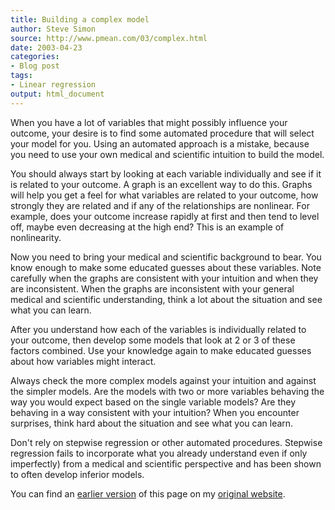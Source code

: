 ```yaml
---
title: Building a complex model
author: Steve Simon
source: http://www.pmean.com/03/complex.html
date: 2003-04-23
categories:
- Blog post
tags:
- Linear regression 
output: html_document
---
```


When you have a lot of variables that might possibly influence your outcome, your desire is to find some automated procedure that will select your model for you. Using an automated approach is a mistake, because you need to use your own medical and scientific intuition to build the model.

You should always start by looking at each variable individually and see if it is related to your outcome. A graph is an excellent way to do this. Graphs will help you get a feel for what variables are related to your outcome, how strongly they are related and if any of the relationships are nonlinear. For example, does your outcome increase rapidly at first and then tend to level off, maybe even decreasing at the high end? This is an example of nonlinearity.

Now you need to bring your medical and scientific background to bear. You know enough to make some educated guesses about these variables. Note carefully when the graphs are consistent with your intuition and when they are inconsistent. When the graphs are inconsistent with your general medical and scientific understanding, think a lot about the situation and see what you can learn.

After you understand how each of the variables is individually related to your outcome, then develop some models that look at 2 or 3 of these factors combined. Use your knowledge again to make educated guesses about how variables might interact.

Always check the more complex models against your intuition and against the simpler models. Are the models with two or more variables behaving the way you would expect based on the single variable models? Are they behaving in a way consistent with your intuition? When you encounter surprises, think hard about the situation and see what you can learn.

Don't rely on stepwise regression or other automated procedures. Stepwise regression fails to incorporate what you already understand even if only imperfectly) from a medical and scientific perspective and has been shown to often develop inferior models.

You can find an [earlier version](http://www.pmean.com/03/complex.html) of this page on my [original website](http://www.pmean.com/original_site.html).
